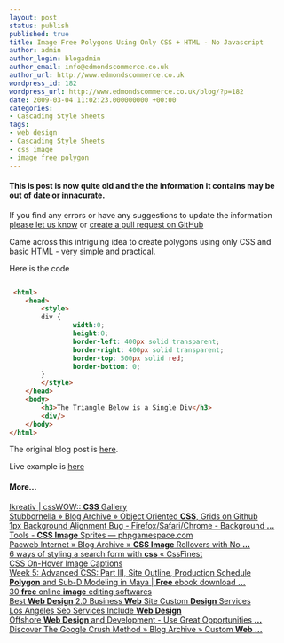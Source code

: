 ```yaml
---
layout: post
status: publish
published: true
title: Image Free Polygons Using Only CSS + HTML - No Javascript
author: admin
author_login: blogadmin
author_email: info@edmondscommerce.co.uk
author_url: http://www.edmondscommerce.co.uk
wordpress_id: 182
wordpress_url: http://www.edmondscommerce.co.uk/blog/?p=182
date: 2009-03-04 11:02:23.000000000 +00:00
categories:
- Cascading Style Sheets
tags:
- web design
- Cascading Style Sheets
- css image
- image free polygon
---
```

<div class="oldpost"><h4>This is post is now quite old and the the information it contains may be out of date or innacurate.</h4>
<p>
If you find any errors or have any suggestions to update the information <a href="http://edmondscommerce.github.io/contact-us/index.html">please let us know</a>
or <a href="https://github.com/edmondscommerce/edmondscommerce.github.io">create a pull request on GitHub</a>
</p>
</div>
Came across this intriguing idea to create polygons using only CSS and basic HTML - very simple and practical.

Here is the code

```html

 <html>
	<head>
		<style>
		div {
				width:0;
				height:0;
				border-left: 400px solid transparent;
				border-right: 400px solid transparent;
				border-top: 500px solid red;
				border-bottom: 0;
		}
		</style>
	</head>
	<body>
		<h3>The Triangle Below is a Single Div</h3>
		<div/>
	</body>
</html>

```

The original blog post is <a href="http://www.filamentgroup.com/lab/image_free_css_tooltip_pointers_a_use_for_polygonal_css/" rel="nofollow">here</a>.

Live example is <a href="http://www.edmondscommerce.co.uk/stuff/triangle.html">here</a><h4>More...</h4><a href="http://www.csswow.com/ikreativ/" rel="nofollow">Ikreativ | cssWOW:: <b>CSS</b> Gallery</a><br><a href="http://www.stubbornella.org/content/2009/02/28/object-oriented-css-grids-on-github/" rel="nofollow">Stubbornella » Blog Archive » Object Oriented <b>CSS</b>, Grids on Github</a><br><a href="http://www.sohtanaka.com/web-design/1px-background-alignment-bug/" rel="nofollow">1px Background Alignment Bug - Firefox/Safari/Chrome - Background <b>...</b></a><br><a href="http://phpgamespace.com/tools-css-image-sprites" rel="nofollow">Tools - <b>CSS Image</b> Sprites — phpgamespace.com</a><br><a href="http://www.pacweb.co.uk/2009/02/css-image-rollovers-with-no-javascript/" rel="nofollow">Pacweb Internet » Blog Archive » <b>CSS Image</b> Rollovers with No <b>...</b></a><br><a href="http://cssfinest.com/2009/03/6-ways-of-styling-a-search-form-with-css/" rel="nofollow">6 ways of styling a search form with <b>css</b> « CssFinest</a><br><a href="http://www.sohtanaka.com/web-design/css-on-hover-image-captions/" rel="nofollow">CSS On-Hover Image Captions</a><br><a href="http://classes.catherinegarnier.com/spr09/advweb/?p=49" rel="nofollow">Week 5: Advanced CSS: Part III, Site Outline, Production Schedule</a><br><a href="http://www.addebook.com/it/uncategorized/polygon-and-sub-d-modeling-in-maya_11399.html" rel="nofollow"><b>Polygon</b> and Sub-D Modeling in Maya | <b>Free</b> ebook download <b>...</b></a><br><a href="http://eurekatips.com/2008/12/25/list-collection-of-30-free-online-image-editing-softwares-softwarez/" rel="nofollow">30 <b>free</b> online <b>image</b> editing softwares</a><br><a href="http://www.socialbookmarksmadeeasy.com/17604/best-web-design-20-business-web-site-custom-design-services/" rel="nofollow">Best <b>Web Design</b> 2.0 Business <b>Web</b> Site Custom <b>Design</b> Services</a><br><a href="http://www.marketing109.com/los-angeles-seo-services-include-web-design/" rel="nofollow">Los Angeles Seo Services Include <b>Web Design</b></a><br><a href="http://www.thaidoweb.com/2009/03/04/offshore-web-design-and-development-use-great-opportunities/" rel="nofollow">Offshore <b>Web Design</b> and Development - Use Great Opportunities <b>...</b></a><br><a href="http://googlecrushmethod.org/blog/2009/03/03/custom-web-design-bangladesh-looogo-offers-affordable-web-design-1888-press-release-press-release/" rel="nofollow">Discover The Google Crush Method » Blog Archive » Custom <b>Web</b> <b>...</b></a><br>
